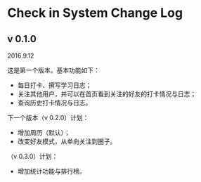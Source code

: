 Check in System Change Log 
==========

v 0.1.0
---------
2016.9.12

这是第一个版本。基本功能如下：
- 每日打卡、撰写学习日志；
- 关注其他用户，并可以在首页看到关注的好友的打卡情况与日志；
- 查询历史打卡情况与日志。

下一个版本（v 0.2.0）计划：
- 增加周历（默认）；
- 改变好友模式，从单向关注到圈子。

（v 0.3.0）计划：
- 增加统计功能与排行榜。
